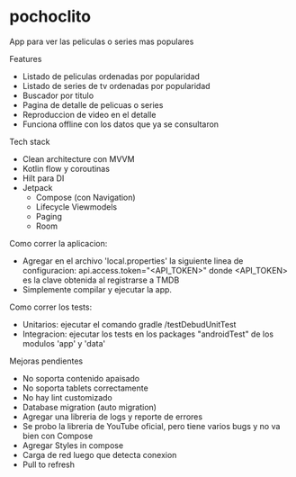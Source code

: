 # pochoclito
App para ver las peliculas o series mas populares

Features
- Listado de peliculas ordenadas por popularidad
- Listado de series de tv ordenadas por popularidad
- Buscador por titulo
- Pagina de detalle de pelicuas o series
- Reproduccion de video en el detalle
- Funciona offline con los datos que ya se consultaron

Tech stack
- Clean architecture con MVVM
- Kotlin flow y coroutinas
- Hilt para DI
- Jetpack
    - Compose (con Navigation)
    - Lifecycle Viewmodels
    - Paging
    - Room

Como correr la aplicacion:
- Agregar en el archivo 'local.properties' la siguiente linea de configuracion: api.access.token="<API_TOKEN>"
  donde <API_TOKEN> es la clave obtenida al registrarse a TMDB
- Simplemente compilar y ejecutar la app.

Como correr los tests:
- Unitarios: ejecutar el comando gradle /testDebudUnitTest
- Integracion: ejecutar los tests en los packages "androidTest" de los modulos 'app' y 'data'

Mejoras pendientes
- No soporta contenido apaisado 
- No soporta tablets correctamente
- No hay lint customizado
- Database migration (auto migration)
- Agregar una libreria de logs y reporte de errores
- Se probo la libreria de YouTube oficial, pero tiene varios bugs y no va bien con Compose
- Agregar Styles in compose
- Carga de red luego que detecta conexion
- Pull to refresh

